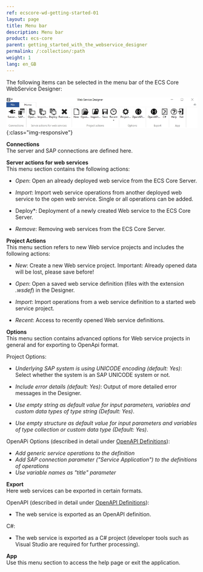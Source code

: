 ```yaml
---
ref: ecscore-wd-getting-started-01
layout: page
title: Menu bar
description: Menu bar
product: ecs-core
parent: getting_started_with_the_webservice_designer
permalink: /:collection/:path
weight: 1
lang: en_GB
---
```


The following items can be selected in the menu bar of the ECS Core WebService Designer:

![WSD-11](/img/content/ecscore-wsd_11.png){:class="img-responsive"}


**Connections** <br>
The server and SAP connections are defined here.

**Server actions for web services** <br>
This menu section contains the following actions:
- *Open*: Open an already deployed web service from the ECS Core Server.

- *Import*: Import web service operations from another deployed web service to the open web service. Single or all operations can be added. 

- Deploy*: Deployment of a newly created Web service to the ECS Core Server. 

- *Remove*: Removing web services from the ECS Core Server. 
  

**Project Actions** <br>
This menu section refers to new Web service projects and includes the following actions:

- *New*: Create a new Web service project. Important: Already opened data will be lost, please save before!

- *Open*: Open a saved web service definition (files with the extension *.wsdef*) in the Designer.

- *Import*: Import operations from a web service definition to a started web service project.

- *Recent*: Access to recently opened Web service definitions.

**Options** <br>
This menu section contains advanced options for Web service projects in general and for exporting to OpenApi format.

Project Options:
- *Underlying SAP system is using UNICODE encoding (default: Yes)*: Select whether the system is an SAP UNICODE system or not.

- *Include error details (default: Yes)*: Output of more detailed error messages in the Designer.

- *Use empty string as default value for input parameters, variables and custom data types of type string (Default: Yes)*.

- *Use empty structure as default value for input parameters and variables of type collection or custom data type (Default: Yes)*.

OpenAPi Options (described in detail under [OpenAPI Definitions](../openapi_definitions)):
- *Add generic service operations to the definition*
- *Add SAP connection parameter ("Service Application") to the definitions of operations* <br>
- *Use variable names as "title" parameter*

**Export** <br>
Here web services can be exported in certain formats.

OpenAPI (described in detail under [OpenAPI Definitions](../openapi_definitions)):
- The web service is exported as an OpenAPI definition.

C#:
- The web service is exported as a C# project (developer tools such as Visual Studio are required for further processing). 

**App** <br>
Use this menu section to access the help page or exit the application.